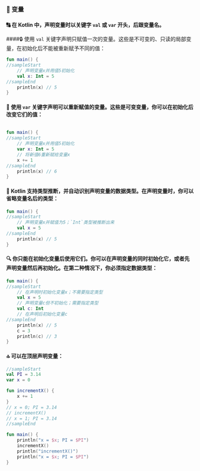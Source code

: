 ### 🔢 变量

#### 🔠 在 Kotlin 中，声明变量时以关键字 <code>val</code> 或 <code>var</code> 开头，后跟变量名。

####🔒 使用 <code>val</code> 关键字声明只赋值一次的变量。这些是不可变的、只读的局部变量，在初始化后不能被重新赋予不同的值：

```kotlin
fun main() {
//sampleStart
    // 声明变量x并用值5初始化
    val x: Int = 5
//sampleEnd
    println(x) // 5
}
```

#### 🔄 使用 <code>var</code> 关键字声明可以重新赋值的变量。这些是可变变量，你可以在初始化后改变它们的值：


```kotlin

fun main() {
//sampleStart
    // 声明变量x并用值5初始化
    var x: Int = 5
    // 将新值6重新赋给变量x
    x += 1
//sampleEnd
    println(x) // 6
}
```

#### 🧩 Kotlin 支持类型推断，并自动识别声明变量的数据类型。在声明变量时，你可以省略变量名后的类型：

```kotlin
fun main() {
//sampleStart
    // 声明变量x并赋值为5；`Int`类型被推断出来
    val x = 5
//sampleEnd
    println(x) // 5
}
```

#### 🔍 你只能在初始化变量后使用它们。你可以在声明变量的同时初始化它，或者先声明变量然后再初始化。在第二种情况下，你必须指定数据类型：

```kotlin
fun main() {
//sampleStart
    // 在声明时初始化变量x；不需要指定类型
    val x = 5
    // 声明变量c但不初始化；需要指定类型
    val c: Int
    // 在声明后初始化变量c
//sampleEnd
    println(x) // 5
    c = 3
    println(c) // 3
}
```

#### 🔝 可以在顶层声明变量：

```kotlin
//sampleStart
val PI = 3.14
var x = 0

fun incrementX() {
    x += 1
}
// x = 0; PI = 3.14
// incrementX()
// x = 1; PI = 3.14
//sampleEnd

fun main() {
    println("x = $x; PI = $PI")
    incrementX()
    println("incrementX()")
    println("x = $x; PI = $PI")
}
```

